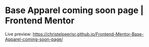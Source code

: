 # Base Apparel coming soon page | Frontend Mentor
Live preview: https://christelpeerisr.github.io/Frontend-Mentor-Base-Apparel-coming-soon-page/
